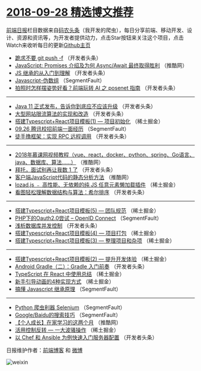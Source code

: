 # [2018-09-28 精选博文推荐](http://hao.caibaojian.com/date/2018/09/28)

[前端日报](http://caibaojian.com/c/news)栏目数据来自[码农头条](http://hao.caibaojian.com/)（我开发的爬虫），每日分享前端、移动开发、设计、资源和资讯等，为开发者提供动力，点击Star按钮来关注这个项目，点击Watch来收听每日的更新[Github主页](https://github.com/kujian/frontendDaily)
* [跪求不要 git push -f](http://hao.caibaojian.com/87603.html) （开发者头条）
* [JavaScript: Promises 介绍及为何 Async/Await 最终取得胜利](http://hao.caibaojian.com/87637.html) （推酷网）
* [JS 继承的从入门到理解](http://hao.caibaojian.com/87596.html) （开发者头条）
* [Javascript-伪数组](http://hao.caibaojian.com/87556.html) （SegmentFault）
* [拍照时怎样摆姿势好看？前端玩转 AI 之 posenet 指南](http://hao.caibaojian.com/87600.html) （开发者头条）

***
* [Java 11 正式发布，告诉你到底应不应该升级](http://hao.caibaojian.com/87607.html) （开发者头条）
* [大型网站限流算法的实现和改造](http://hao.caibaojian.com/87597.html) （开发者头条）
* [搭建Typescript+React项目模板(1) &#8212; 项目初始化](http://hao.caibaojian.com/87576.html) （稀土掘金）
* [09.26 腾讯校招前端一面经历](http://hao.caibaojian.com/87563.html) （SegmentFault）
* [徒手撸框架：实现 RPC 远程调用](http://hao.caibaojian.com/87595.html) （开发者头条）

***
* [2018年慕课网视频教程（vue、react，docker、python、spring、Go语言、java、数据库、算法&#8230;&#8230;）](http://hao.caibaojian.com/87641.html) （推酷网）
* [拜托，面试别再让我数 1 了](http://hao.caibaojian.com/87601.html) （开发者头条）
* [客户端JavaScript代码的静态分析方法](http://hao.caibaojian.com/87635.html) （推酷网）
* [lozad.js ﹣ 高性能、无依赖的纯 JS 任意元素懒加载插件](http://hao.caibaojian.com/87571.html) （稀土掘金）
* [看图轻松理解数据结构与算法：希尔排序](http://hao.caibaojian.com/87605.html) （开发者头条）

***
* [搭建Typescript+React项目模板(5) &#8212; 团队规范](http://hao.caibaojian.com/87572.html) （稀土掘金）
* [PHP下的Oauth2.0尝试 &#8211; OpenID Connect](http://hao.caibaojian.com/87553.html) （SegmentFault）
* [浅析数据库并发控制](http://hao.caibaojian.com/87594.html) （开发者头条）
* [搭建Typescript+React项目模板(4) &#8212; 项目打包](http://hao.caibaojian.com/87573.html) （稀土掘金）
* [搭建Typescript+React项目模板(3) &#8212; 整理项目和杂项](http://hao.caibaojian.com/87574.html) （稀土掘金）

***
* [搭建Typescript+React项目模板(2) &#8212; 提升开发体验](http://hao.caibaojian.com/87575.html) （稀土掘金）
* [Android Gradle（二）：Gradle 入门前奏](http://hao.caibaojian.com/87609.html) （开发者头条）
* [TypeScript 在 React 中使用总结](http://hao.caibaojian.com/87578.html) （稀土掘金）
* [新手引导动画的4种实现方式](http://hao.caibaojian.com/87565.html) （稀土掘金）
* [搞懂 Javascript 继承原理](http://hao.caibaojian.com/87547.html) （SegmentFault）

***
* [Python 爬虫利器 Selenium](http://hao.caibaojian.com/87559.html) （SegmentFault）
* [Google/Baidu的搜索技巧](http://hao.caibaojian.com/87560.html) （SegmentFault）
* [【个人成长】在家学习的这两个月](http://hao.caibaojian.com/87639.html) （推酷网）
* [活用控制反转 &#8212; 一大波骚操作](http://hao.caibaojian.com/87567.html) （稀土掘金）
* [以 Chef 和 Ansible 为例快速入门服务器配置](http://hao.caibaojian.com/87606.html) （开发者头条）

日报维护作者：[前端博客](http://caibaojian.com/) 和 [微博](http://caibaojian.com/go/weibo)

![weixin](https://user-images.githubusercontent.com/3055447/38468989-651132ac-3b80-11e8-8e6b-15122322a9d7.png)